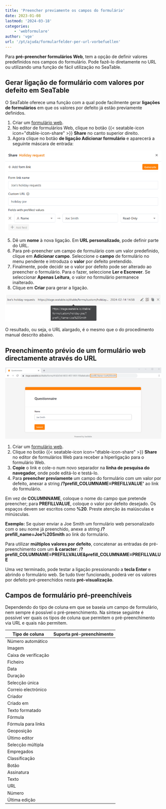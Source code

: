 ```yaml
---
title: 'Preencher previamente os campos do formulário'
date: 2023-01-08
lastmod: '2024-03-18'
categories:
    - 'webformulare'
author: 'vge'
url: '/pt/ajuda/formularfelder-per-url-vorbefuellen'
---
```


Para **pré-preencher formulários Web**, tem a opção de definir valores predefinidos nos campos do formulário. Pode fazê-lo diretamente no URL ou utilizando uma função de fácil utilização no SeaTable.

## Gerar ligação de formulário com valores por defeito em SeaTable

O SeaTable oferece uma função com a qual pode facilmente gerar **ligações de formulários** em que os valores por defeito já estão previamente definidos.

1. Criar um [formulário web](https://seatable.io/pt/docs/webformulare/webformulare/).
2. No editor de formulários Web, clique no botão {{< seatable-icon icon="dtable-icon-share" >}} **Share** no canto superior direito.
3. Agora clique no botão **de ligação Adicionar formulário** e aparecerá a seguinte máscara de entrada:

![Valores pré-preenchidos em ligações de formulários definidos pelo utilizador](images/Vorbefuellte-Werte-in-benutzerdefinierten-Formularlinks.png)

5. Dê um **nome** à nova ligação. Em **URL personalizado**, pode definir parte do URL.
6. Para pré-preencher um campo de formulário com um valor predefinido, clique em **Adicionar campo**. Seleccione o **campo** de formulário no menu pendente e introduza o **valor** por defeito pretendido.
7. Finalmente, pode decidir se o valor por defeito pode ser alterado ao preencher o formulário. Para o fazer, seleccione **Ler e Escrever**. Se seleccionar **Apenas Leitura**, o valor no formulário permanece inalterado.
8. Clique em **Criar** para gerar a ligação.

![Ligação de formulário personalizada com valor pré-preenchido](images/Benutzerdefinierter-Formularlink-mit-vorausgefuelltem-Wert.png)

O resultado, ou seja, o URL alargado, é o mesmo que o do procedimento manual descrito abaixo.

## Preenchimento prévio de um formulário web directamente através do URL

![Formulário web de pré-preenchimento](images/prefill.png)

1. Criar um [formulário web](https://seatable.io/pt/docs/webformulare/webformulare/).
2. Clique no botão {{< seatable-icon icon="dtable-icon-share" >}} **Share** no editor de formulários Web para receber a hiperligação para o formulário Web.
3. **Copie** o link e cole-o num novo separador na **linha de pesquisa do navegador,** onde pode editá-lo e testá-lo.
4. Para **preencher previamente** um campo do formulário com um valor por defeito, anexar a string **/?prefill_COLUMNAME=PREFILLVALUE'** ao link do formulário.

Em vez de **COLUMNNAME**, coloque o nome do campo que pretende preencher; para **PREFILLVALUE**, coloque o valor por defeito desejado. Os espaços devem ser escritos como **%20**. Preste atenção às maiúsculas e minúsculas.

**Exemplo:** Se quiser enviar a Joe Smith um formulário web personalizado com o seu nome já preenchido, anexe a string **/?prefill_name=Joe%20Smith** ao link do formulário.

Para utilizar **múltiplos valores por defeito**, concatenar as entradas de pré-preenchimento com um **& caracter**: /**?prefill_COLUMNAME=PREFILLVALUE&prefill_COLUMNAME=PREFILLVALUE**

Uma vez terminado, pode testar a ligação pressionando a **tecla Enter** e abrindo o formulário web. Se tudo tiver funcionado, poderá ver os valores por defeito pré-preenchidos nesta **pré-visualização**.

## Campos de formulário pré-preenchíveis

Dependendo do tipo de coluna em que se baseia um campo de formulário, nem sempre é possível o pré-preenchimento. Na síntese seguinte é possível ver quais os tipos de coluna que permitem o pré-preenchimento via URL e quais não permitem.

| Tipo de coluna       | Suporta pré-preenchimento |
| -------------------- | ------------------------- |
| Número automático    |                           |
| Imagem               |                           |
| Caixa de verificação |                           |
| Ficheiro             |                           |
| Data                 |                           |
| Duração              |                           |
| Selecção única       |                           |
| Correio electrónico  |                           |
| Criador              |                           |
| Criado em            |                           |
| Texto formatado      |                           |
| Fórmula              |                           |
| Fórmula para links   |                           |
| Geoposição           |                           |
| Último editor        |                           |
| Selecção múltipla    |                           |
| Empregados           |                           |
| Classificação        |                           |
| Botão                |                           |
| Assinatura           |                           |
| Texto                |                           |
| URL                  |                           |
| Número               |                           |
| Última edição        |                           |

